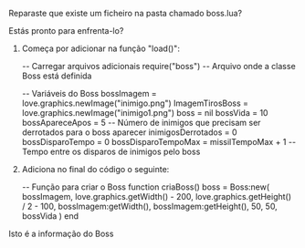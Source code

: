 
Reparaste que existe um ficheiro na pasta chamado boss.lua?

Estás pronto para enfrenta-lo?

1. Começa por adicionar na função "load()":

    -- Carregar arquivos adicionais
    require("boss") -- Arquivo onde a classe Boss está definida

   -- Variáveis do Boss
   bossImagem = love.graphics.newImage("inimigo.png")
   ImagemTirosBoss = love.graphics.newImage("inimigo1.png")
   boss = nil
   bossVida = 10
   bossApareceApos = 5 -- Número de inimigos que precisam ser derrotados para o boss aparecer
   inimigosDerrotados = 0
   bossDisparoTempo = 0
   bossDisparoTempoMax = missilTempoMax + 1 -- Tempo entre os disparos de inimigos pelo boss

2. Adiciona no final do código o seguinte:

   -- Função para criar o Boss
   function criaBoss()
       boss = Boss:new(
           bossImagem,
           love.graphics.getWidth() - 200,
           love.graphics.getHeight() / 2 - 100,
           bossImagem:getWidth(),
           bossImagem:getHeight(),
           50,
           50,
           bossVida
       )
   end

Isto é a informação do Boss

